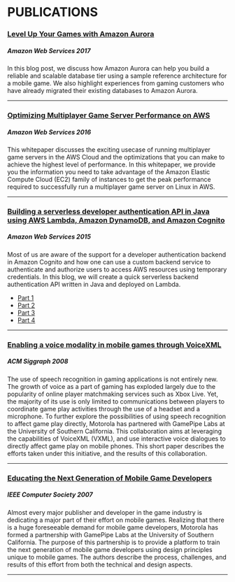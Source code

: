 # PUBLICATIONS 

### [Level Up Your Games with Amazon Aurora](https://aws.amazon.com/blogs/database/level-up-your-games-with-amazon-aurora/)
##### **Amazon Web Services**                  2017

In this blog post, we discuss how Amazon Aurora can help you build a reliable and scalable database tier using a sample reference architecture for a mobile game. We also highlight experiences from gaming customers who have already migrated their existing databases to Amazon Aurora.

***
### [Optimizing Multiplayer Game Server Performance on AWS](https://d0.awsstatic.com/whitepapers/optimizing-multiplayer-game-server-performance-on-aws.pdf)
##### **Amazon Web Services**                  2016

This whitepaper discusses the exciting usecase of running multiplayer game servers in the AWS Cloud and the optimizations that you can make to achieve the highest level of performance. In this whitepaper, we provide you the information you need to take advantage of the Amazon Elastic Compute Cloud (EC2) family of instances to get the peak performance required to successfully  run a multiplayer game server on Linux in AWS.


***
### [Building a serverless developer authentication API in Java using AWS Lambda, Amazon DynamoDB, and Amazon Cognito](https://aws.amazon.com/blogs/developer/building-a-serverless-developer-authentication-api-in-java-using-aws-lambda-amazon-dynamodb-and-amazon-cognito-part-1/)
##### **Amazon Web Services**                                2015

Most of us are aware of the support for a developer authentication backend in Amazon Cognito and how one can use a custom backend service to authenticate and authorize users to access AWS resources using temporary credentials. In this blog, we will create a quick serverless backend authentication API written in Java and deployed on Lambda.

* [Part 1](https://aws.amazon.com/blogs/developer/building-a-serverless-developer-authentication-api-in-java-using-aws-lambda-amazon-dynamodb-and-amazon-cognito-part-1/)
* [Part 2](https://aws.amazon.com/blogs/developer/building-a-serverless-developer-authentication-api-in-java-using-aws-lambda-amazon-dynamodb-and-amazon-cognito-part-2/)
* [Part 3](https://aws.amazon.com/blogs/developer/building-a-serverless-developer-authentication-api-in-java-using-aws-lambda-amazon-dynamodb-and-amazon-cognito-part-3/)
* [Part 4](https://aws.amazon.com/blogs/developer/building-a-serverless-developer-authentication-api-in-java-using-aws-lambda-amazon-dynamodb-and-amazon-cognito-part-4/)


***
### [Enabling a voice modality in mobile games through VoiceXML](http://dl.acm.org/citation.cfm?id=1401870)
##### **ACM Siggraph**                                2008

The use of speech recognition in gaming applications is not entirely new. The growth of voice as a part of gaming has exploded largely due to the popularity of online player matchmaking services such as Xbox Live. Yet, the majority of its use is only limited to communications between players to coordinate game play activities through the use of a headset and a microphone. To further explore the possibilities of using speech recognition to affect game play directly, Motorola has partnered with GamePipe Labs at the University of Southern California. This collaboration aims at leveraging the capabilities of VoiceXML (VXML), and use interactive voice dialogues to directly affect game play on mobile phones. This short paper describes the efforts taken under this initiative, and the results of this collaboration.


***
### [Educating the Next Generation of Mobile Game Developers](https://www.computer.org/csdl/mags/cg/2007/02/mcg2007020096-abs.html)
##### **IEEE Computer Society**                                2007

Almost every major publisher and developer in the game industry is dedicating a major part of their effort on mobile games. Realizing that there is a huge foreseeable demand for mobile game developers, Motorola has formed a partnership with GamePipe Labs at the University of Southern California. The purpose of this partnership is to provide a platform to train the next generation of mobile game developers using design principles unique to mobile games. The authors describe the process, challenges, and results of this effort from both the technical and design aspects.


***